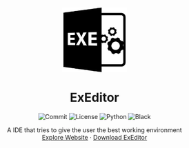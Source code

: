<p align="center">
  <a href="https://google.com">
    <img src="./images/exe.png" alt="Logo" width="150" height="150">
  </a>
  
  <h1 align="center">ExEditor</h1>
  <p align="center">
  <img src="https://img.shields.io/github/last-commit/KayTwenty/ExEditor?style=for-the-badge" alt="Commit"/>
  <img src="https://img.shields.io/github/license/KayTwenty/ExEditor?style=for-the-badge" alt="License"/>
  <img src="https://img.shields.io/badge/python-3.7+-blue?style=for-the-badge" alt="Python"/>
  <img src="https://img.shields.io/badge/code%20style-black-black?style=for-the-badge" alt="Black" />
  </p>
  <p align="center">
    A IDE that tries to give the user the best working environment
    <br />
    <a href="">Explore Website</a>
    ·
    <a href="">Download ExEditor</a>
  </p>
</p>
